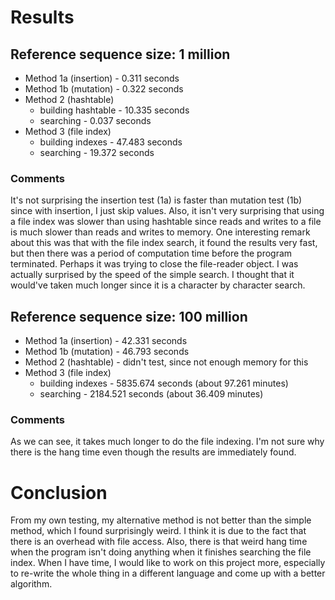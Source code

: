 # Results
## Reference sequence size: 1 million
* Method 1a (insertion) - 0.311 seconds
* Method 1b (mutation) - 0.322 seconds
* Method 2 (hashtable)
  * building hashtable - 10.335 seconds
  * searching - 0.037 seconds
* Method 3 (file index)
  * building indexes - 47.483 seconds
  * searching - 19.372 seconds

### Comments
It's not surprising the insertion test (1a) is faster than mutation test (1b) since with insertion, I just skip values. Also, it isn't very surprising that using a file index was slower than using hashtable since reads and writes to a file is much slower than reads and writes to memory. One interesting remark about this was that with the file index search, it found the results very fast, but then there was a period of computation time before the program terminated. Perhaps it was trying to close the file-reader object. I was actually surprised by the speed of the simple search. I thought that it would've taken much longer since it is a character by character search.

## Reference sequence size: 100 million
* Method 1a (insertion) - 42.331 seconds
* Method 1b (mutation) - 46.793 seconds
* Method 2 (hashtable) - didn't test, since not enough memory for this
* Method 3 (file index)
  * building indexes - 5835.674 seconds (about 97.261 minutes)
  * searching - 2184.521 seconds (about 36.409 minutes)

### Comments
As we can see, it takes much longer to do the file indexing. I'm not sure why there is the hang time even though the results are immediately found.

# Conclusion
From my own testing, my alternative method is not better than the simple method, which I found surprisingly weird. I think it is due to the fact that there is an overhead with file access. Also, there is that weird hang time when the program isn't doing anything when it finishes searching the file index. When I have time, I would like to work on this project more, especially to re-write the whole thing in a different language and come up with a better algorithm.